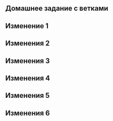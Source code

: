 ## Домашнее задание с ветками 

## Изменение 1

## Изменения 2

## Изменения 3

## Изменения 4

## Изменения 5

## Изменения 6